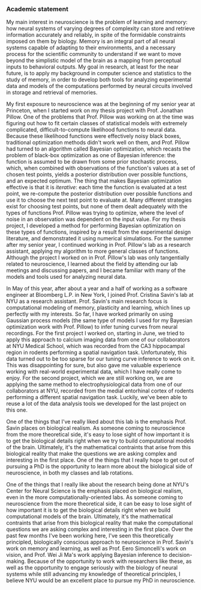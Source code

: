 ### Academic statement

My main interest in neuroscience is the problem of learning and memory: how neural systems of varying degrees of complexity can store and retrieve information accurately and reliably, in spite of the formidable constraints imposed on them by biology. Memory is an integral part of all neural systems capable of adapting to their environments, and a necessary process for the scientific community to understand if we want to move beyond the simplistic model of the brain as a mapping from perceptual inputs to behavioral outputs. My goal in research, at least for the near future, is to apply my background in computer science and statistics to the study of memory, in order to develop both tools for analyzing experimental data and models of the computations performed by neural circuits involved in storage and retrieval of memories.

My first exposure to neuroscience was at the beginning of my senior year at Princeton, when I started work on my thesis project with Prof. Jonathan Pillow. One of the problems that Prof. Pillow was working on at the time was figuring out how to fit certain classes of statistical models with extremely complicated, difficult-to-compute likelihood functions to neural data. Because these likelihood functions were effectively noisy black boxes, traditional optimization methods didn't work well on them, and Prof. Pillow had turned to an algorithm called Bayesian optimization, which recasts the problem of black-box optimization as one of Bayesian inference: the function is assumed to be drawn from some prior stochastic process, which, when combined with observations of the function's values at a set of chosen test points, yields a posterior distribution over possible functions, and an expected optimum. The thing that makes Bayesian optimization effective is that it is *iterative*: each time the function is evaluated at a test point, we re-compute the posterior distribution over possible functions and use it to choose the next test point to evaluate at. Many different strategies exist for choosing test points, but none of them dealt adequately with the types of functions Prof. Pillow was trying to optimize, where the level of noise in an observation was dependent on the input value. For my thesis project, I developed a method for performing Bayesian optimization on these types of functions, inspired by a result from the experimental design literature, and demonstrated it using numerical simulations. For the summer after my senior year, I continued working in Prof. Pillow's lab as a research assistant, applying my algorithm to more general classes of functions. Although the project I worked on in Prof. Pillow's lab was only tangentially related to neuroscience, I learned about the field by attending our lab meetings and discussing papers, and I became familiar with many of the models and tools used for analyzing neural data.

In May of this year, after about a year and a half of working as a software engineer at Bloomberg L.P. in New York, I joined Prof. Cristina Savin's lab at NYU as a research assistant. Prof. Savin's main research focus is computational modeling of memory, plasticity and learning, which lines up perfectly with my interests. So far, I have worked primarily on using Gaussian process models (the same type of models I used for my Bayesian optimization work with Prof. Pillow) to infer tuning curves from neural recordings. For the first project I worked on, starting in June, we tried to apply this approach to calcium imaging data from one of our collaborators at NYU Medical School, which was recorded from the CA3 hippocampal region in rodents performing a spatial navigation task. Unfortunately, this data turned out to be too sparse for our tuning curve inference to work on it. This was disappointing for sure, but also gave me valuable experience working with real-world experimental data, which I have really come to enjoy. For the second project, which we are still working on, we are applying the same method to electrophysiological data from one of our collaborators at NYU, recorded from the medial entorhinal cortex of rodents performing a different spatial navigation task. Luckily, we've been able to reuse a lot of the data analysis tools we developed for the last project on this one.

One of the things that I've really liked about this lab is the emphasis Prof. Savin places on biological realism. As someone coming to neuroscience from the more theoretical side, it's easy to lose sight of how important it is to get the biological details right when we try to build computational models of the brain. Ultimately, it's the mathematical contraints that arise from this biological reality that make the questions we are asking complex and interesting in the first place. One of the things that I really hope to get out of pursuing a PhD is the opportunity to learn more about the biological side of neuroscience, in both my classes and lab rotations.

One of the things that I really like about the research being done at NYU's Center for Neural Science is the emphasis placed on biological realism, even in the more computationally-oriented labs. As someone coming to neuroscience from the more theoretical side, it can be easy to lose sight of how important it is to get the biological details right when we build computational models of the brain. Ultimately, it's the mathematical contraints that arise from this biological reality that make the computational questions we are asking complex and interesting in the first place. Over the past few months I've been working here, I've seen this theoretically principled, biologically conscious approach to neuroscience in Prof. Savin's work on memory and learning, as well as Prof. Eero Simoncelli's work on vision, and Prof. Wei Ji Ma's work applying Bayesian inference to decision-making. Because of the opportunity to work with researchers like these, as well as the opportunity to engage seriously with the biology of neural systems while still advancing my knowledge of theoretical principles, I believe NYU would be an excellent place to pursue my PhD in neuroscience.
